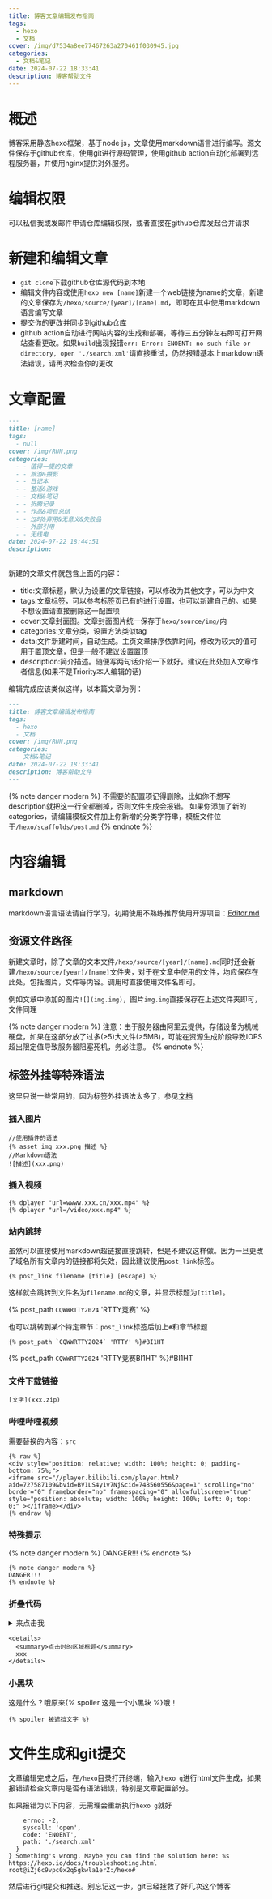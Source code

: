```yaml
---
title: 博客文章编辑发布指南
tags:
  - hexo
  - 文档
cover: /img/d7534a8ee77467263a270461f030945.jpg
categories:
  - 文档&笔记
date: 2024-07-22 18:33:41
description: 博客帮助文件
---
```

# 概述
博客采用静态hexo框架，基于node js，文章使用markdown语言进行编写。源文件保存于github仓库，使用git进行源码管理，使用github action自动化部署到远程服务器，并使用nginx提供对外服务。
# 编辑权限
可以私信我或发邮件申请仓库编辑权限，或者直接在github仓库发起合并请求

# 新建和编辑文章
+ `git clone`下载github仓库源代码到本地
+ 编辑文件内容或使用`hexo new [name]`新建一个web链接为name的文章，新建的文章保存为`/hexo/source/[year]/[name].md`，即可在其中使用markdown语言编写文章
+ 提交你的更改并同步到github仓库
+ github action自动进行网站内容的生成和部署，等待三五分钟左右即可打开网站查看更改。如果`build`出现报错`err: Error: ENOENT: no such file or directory, open './search.xml'`请直接重试，仍然报错基本上markdown语法错误，请再次检查你的更改

# 文章配置
```md
---
title: [name]
tags:
  - null
cover: /img/RUN.png
categories:
  - - 值得一提的文章
  - - 旅游&摄影
  - - 日记本
  - - 整活&游戏
  - - 文档&笔记
  - - 折腾记录
  - - 作品&项目总结
  - - 过时&弃用&无意义&失败品
  - - 外部引用
  - - 无线电
date: 2024-07-22 18:44:51
description:
---

```
新建的文章文件就包含上面的内容：
+ title:文章标题，默认为设置的文章链接，可以修改为其他文字，可以为中文
+ tags:文章标签，可以参考标签页已有的进行设置，也可以新建自己的。如果不想设置请直接删除这一配置项
+ cover:文章封面图。文章封面图片统一保存于`hexo/source/img/`内
+ categories:文章分类，设置方法类似tag
+ data:文件新建时间，自动生成。主页文章排序依靠时间，修改为较大的值可用于置顶文章，但是一般不建议设置置顶
+ description:简介描述。随便写两句话介绍一下就好。建议在此处加入文章作者信息(如果不是Triority本人编辑的话)

编辑完成应该类似这样，以本篇文章为例：
```md
---
title: 博客文章编辑发布指南
tags:
  - hexo
  - 文档
cover: /img/RUN.png
categories:
  - 文档&笔记
date: 2024-07-22 18:33:41
description: 博客帮助文件
---
```

{% note danger modern %}
不需要的配置项记得删除，比如你不想写description就把这一行全都删掉，否则文件生成会报错。
如果你添加了新的categories，请编辑模板文件加上你新增的分类字符串，模板文件位于`/hexo/scaffolds/post.md`
{% endnote %}

# 内容编辑
## markdown
markdown语言语法请自行学习，初期使用不熟练推荐使用开源项目：[Editor.md](https://pandao.github.io/editor.md/)
## 资源文件路径
新建文章时，除了文章的文本文件``/hexo/source/[year]/[name].md``同时还会新建`/hexo/source/[year]/[name]`文件夹，对于在文章中使用的文件，均应保存在此处，包括图片，文件等内容。调用时直接使用文件名即可。

例如文章中添加的图片`![](img.img)`，图片`img.img`直接保存在上述文件夹即可，文件同理

{% note danger modern %}
注意：由于服务器由阿里云提供，存储设备为机械硬盘，如果在这部分放了过多(>5)大文件(>5MB)，可能在资源生成阶段导致IOPS超出限定值导致服务器阻塞死机，务必注意。
{% endnote %}

## 标签外挂等特殊语法
这里只说一些常用的，因为标签外挂语法太多了，参见[文档](https://butterfly.js.org/posts/2df239ce/)
### 插入图片
```
//使用插件的语法
{% asset_img xxx.png 描述 %}
//Markdown语法
![描述](xxx.png)
```

### 插入视频
```
{% dplayer "url=wwww.xxx.cn/xxx.mp4" %}
{% dplayer "url=/video/xxx.mp4" %}
```

### 站内跳转
虽然可以直接使用markdown超链接直接跳转，但是不建议这样做。因为一旦更改了域名所有文章内的链接都将失效，因此建议使用`post_link`标签。

```
{% post_link filename [title] [escape] %}
```

这样就会跳转到文件名为`filename.md`的文章，并显示标题为`[title]`。

{% post_path `CQWWRTTY2024` 'RTTY竞赛' %}

也可以跳转到某个特定章节：`post_link`标签后加上`#`和章节标题
```
{% post_path `CQWWRTTY2024` 'RTTY' %}#BI1HT
```

{% post_path `CQWWRTTY2024` 'RTTY竞赛BI1HT' %}#BI1HT

### 文件下载链接
```
[文字](xxx.zip)
```
### 哔哩哔哩视频
需要替换的内容：`src`
```
{% raw %}
<div style="position: relative; width: 100%; height: 0; padding-bottom: 75%;">
<iframe src="//player.bilibili.com/player.html?aid=727587109&bvid=BV1LS4y1v7Nj&cid=748560556&page=1" scrolling="no" border="0" frameborder="no" framespacing="0" allowfullscreen="true" style="position: absolute; width: 100%; height: 100%; Left: 0; top: 0;" ></iframe></div>
{% endraw %}
```
### 特殊提示
{% note danger modern %}
DANGER!!!
{% endnote %}

```
{% note danger modern %}
DANGER!!!
{% endnote %}
```


### 折叠代码

<details>
  <summary>来点击我</summary>
  于是我就被展开啦
</details>

```
<details>
  <summary>点击时的区域标题</summary>
  xxx
</details>
```

### 小黑块
这是什么？哦原来{% spoiler 这是一个小黑块 %}哦！
```
{% spoiler 被遮挡文字 %}
```


# 文件生成和git提交
文章编辑完成之后，在`/hexo`目录打开终端，输入`hexo g`进行html文件生成，如果报错请检查文章内是否有语法错误，特别是文章配置部分。

如果报错为以下内容，无需理会重新执行`hexo g`就好
```
    errno: -2,
    syscall: 'open',
    code: 'ENOENT',
    path: './search.xml'
  }
} Something's wrong. Maybe you can find the solution here: %s https://hexo.io/docs/troubleshooting.html
root@iZj6c9vpc0x2q5gkwla1erZ:/hexo#
```

然后进行git提交和推送。别忘记这一步，git已经拯救了好几次这个博客